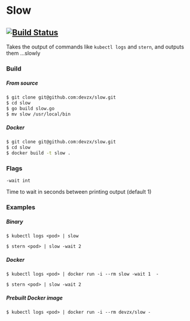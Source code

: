 # Slow
[![Build Status](https://travis-ci.org/devzx/slow.svg?branch=master)](https://travis-ci.org/devzx/slow)
----

Takes the output of commands like `kubectl logs` and `stern`, and outputs them ...slowly

### Build
##### From source
```sh
$ git clone git@github.com:devzx/slow.git
$ cd slow
$ go build slow.go
$ mv slow /usr/local/bin
```
##### Docker
```sh
$ git clone git@github.com:devzx/slow.git
$ cd slow
$ docker build -t slow .
```
### Flags
`-wait int`

Time to wait in seconds between printing output (default 1)
### Examples
##### Binary

`$ kubectl logs <pod> | slow`

`$ stern <pod> | slow -wait 2`

##### Docker

`$ kubectl logs <pod> | docker run -i --rm slow -wait 1  -`

`$ stern <pod> | slow -wait 2`

##### Prebuilt Docker image

`$ kubectl logs <pod> | docker run -i --rm devzx/slow -`
